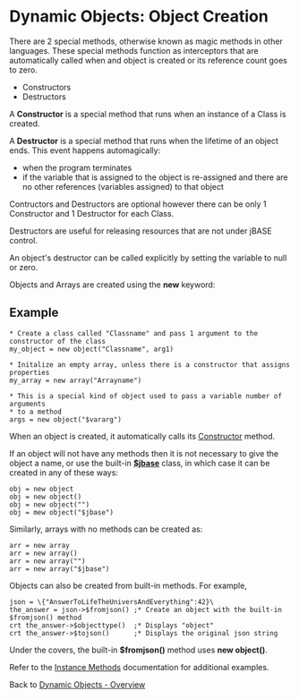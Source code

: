 # Dynamic Objects: Object Creation

<PageHeader />

There are 2 special methods, otherwise known as magic methods in other languages. These special methods function as interceptors that are automatically called when and object is created or its reference count goes to zero.

- Constructors
- Destructors

A **Constructor** is a special method that runs when an instance of a Class is created.

A **Destructor** is a special method that runs when the lifetime of an object ends. This event happens automagically:

- when the program terminates
- if the variable that is assigned to the object is re-assigned and there are no other references (variables assigned) to that object

Contructors and Destructors are optional however there can be only 1 Constructor and 1 Destructor for each Class.

Destructors are useful for releasing resources that are not under jBASE control.

An object's destructor can be called explicitly by setting the variable to null or zero.

Objects and Arrays are created using the **new** keyword:

## Example

```
* Create a class called "Classname" and pass 1 argument to the constructor of the class
my_object = new object("Classname", arg1)

* Initalize an empty array, unless there is a constructor that assigns properties
my_array = new array("Arrayname")

* This is a special kind of object used to pass a variable number of arguments
* to a method
args = new object("$vararg")
```

When an object is created, it automatically calls its [Constructor](./../dynamic-objects-instance-methods) method.

If an object will not have any methods then it is not necessary to give the object a name, or use the built-in [**\$jbase**](./../class-$jbase) class, in which case it can be created in any of these ways:

```
obj = new object
obj = new object()
obj = new object("")
obj = mew object("$jbase")
```

Similarly, arrays with no methods can be created as:

```
arr = new array
arr = new array()
arr = new array("")
arr = new array("$jbase")
```

Objects can also be created from built-in methods. For example,

```
json = \{"AnswerToLifeTheUniversAndEverything":42}\
the_answer = json->$fromjson() ;* Create an object with the built-in $fromjson() method
crt the_answer->$objecttype()  ;* Displays "object"
crt the_answer->$tojson()      ;* Displays the original json string
```

Under the covers, the built-in **\$fromjson()** method uses **new object()**.

Refer to the [Instance Methods](./../dynamic-objects-instance-methods) documentation for additional examples.

Back to [Dynamic Objects - Overview](./../README.md)

